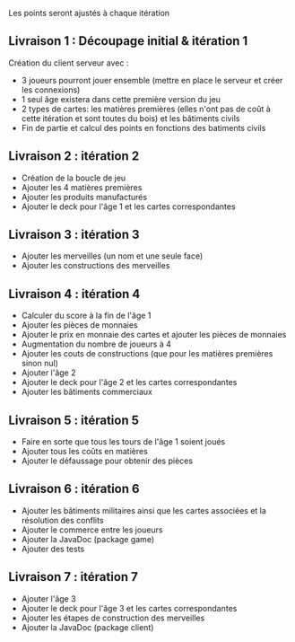 ﻿Les points seront ajustés à chaque itération 

## Livraison 1 : Découpage initial & itération 1
Création du client serveur avec :
  * 3 joueurs pourront jouer ensemble (mettre en place le serveur et créer les connexions)
  * 1 seul âge existera dans cette première version du jeu
  * 2 types de cartes: les matières premières (elles n'ont pas de coût à cette itération et sont toutes du bois) et les bâtiments civils
  * Fin de partie et calcul des points en fonctions des batiments civils

## Livraison 2 : itération 2
  * Création de la boucle de jeu
  * Ajouter les 4 matières premières
  * Ajouter les produits manufacturés
  * Ajouter le deck pour l'âge 1 et les cartes correspondantes
  
## Livraison 3 : itération 3
  * Ajouter les merveilles (un nom et une seule face)
  * Ajouter les constructions des merveilles
  
## Livraison 4 : itération 4
  * Calculer du score à la fin de l'âge 1
  * Ajouter les pièces de monnaies
  * Ajouter le prix en monnaie des cartes et ajouter les pièces de monnaies
  * Augmentation du nombre de joueurs à 4
  * Ajouter les couts de constructions (que pour les matières premières sinon nul)
  * Ajouter l'âge 2
  * Ajouter le deck pour l'âge 2 et les cartes correspondantes
  * Ajouter les bâtiments commerciaux

## Livraison 5 : itération 5
  * Faire en sorte que tous les tours de l'âge 1 soient joués
  * Ajouter tous les coûts en matières
  * Ajouter le défaussage pour obtenir des pièces
  
## Livraison 6 : itération 6
  * Ajouter les bâtiments militaires ainsi que les cartes associées et la résolution des conflits
  * Ajouter le commerce entre les joueurs
  * Ajouter la JavaDoc (package game)
  * Ajouter des tests
  
## Livraison 7 : itération 7
  * Ajouter l'âge 3
  * Ajouter le deck pour l'âge 3 et les cartes correspondantes
  * Ajouter les étapes de construction des merveilles
  * Ajouter la JavaDoc (package client)
